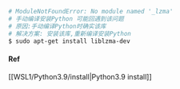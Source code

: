 ```bash
# ModuleNotFoundError: No module named '_lzma'
# 手动编译安装Python 可能回遇到该问题
# 原因:手动编译Python时确实该库
# 解决方案: 安装该库,重新编译安装Python
$ sudo apt-get install liblzma-dev
```

#### Ref
[[WSL1/Python3.9/install|Python3.9 install]]
